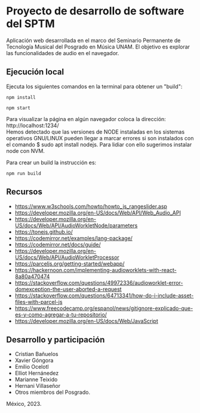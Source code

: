 # Proyecto de desarrollo de software del SPTM

Aplicación web desarrollada en el marco del Seminario Permanente de Tecnología Musical del Posgrado en Música UNAM. El objetivo es explorar las funcionalidades de audio en el navegador.

## Ejecución local

Ejecuta los siguientes comandos en la terminal para obtener un "build":

```
npm install
```

```
npm start
```

Para visualizar la página en algún navegador coloca la dirección: http://localhost:1234/  
Hemos detectado que las versiones de NODE instaladas en los sistemas operativos GNU/LINUX pueden llegar a marcar errores si son instalados con el comando $ sudo apt install nodejs. Para lidiar con ello sugerimos instalar node con NVM.  

Para crear un build la instrucción es:

```
npm run build
```

## Recursos

- https://www.w3schools.com/howto/howto_js_rangeslider.asp
- https://developer.mozilla.org/en-US/docs/Web/API/Web_Audio_API
- https://developer.mozilla.org/en-US/docs/Web/API/AudioWorkletNode/parameters
- https://tonejs.github.io/
- https://codemirror.net/examples/lang-package/
- https://codemirror.net/docs/guide/
- https://developer.mozilla.org/en-US/docs/Web/API/AudioWorkletProcessor
- https://parceljs.org/getting-started/webapp/
- https://hackernoon.com/implementing-audioworklets-with-react-8a80a470474
- https://stackoverflow.com/questions/49972336/audioworklet-error-domexception-the-user-aborted-a-request
- https://stackoverflow.com/questions/64713341/how-do-i-include-asset-files-with-parcel-js
- https://www.freecodecamp.org/espanol/news/gitignore-explicado-que-es-y-como-agregar-a-tu-repositorio/
- https://developer.mozilla.org/en-US/docs/Web/JavaScript

## Desarrollo y participación 

- Cristian Bañuelos  
- Xavier Góngora
- Emilio Ocelotl
- Elliot Hernánedez
- Marianne Teixido
- Hernani Villaseñor
- Otros miembros del Posgrado.

México, 2023.  
